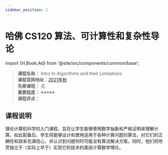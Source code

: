 ```yaml
---
sidebar_position: 2
---
```


# 哈佛 CS120 算法、可计算性和复杂性导论

import {H,Book,Ad} from '@site/src/components/common/base';


>**课程名称：** Intro to Algorithms and their Limitations    
**课程官网地址：**[2021年秋](https://salil.seas.harvard.edu/classes/intro-algorithms-and-their-limitations-fall21)  
**先修课程：** 无  
**重要程度：** ※※※※※  
**课程评点：** 

## 课程说明
理论计算机科学的入门课程，旨在让学生能够使用数学抽象和严格证明来理解计算。如此配备后，学生将能够设计和使用适用于各种计算问题的算法，对它们的正确性和效率充满信心，并认识到问题何时可能没有算法解决方案。同时，他们将欣赏独立于（实际上早于）实现它的技术的美丽计算数学理论。

<Comment></Comment>

